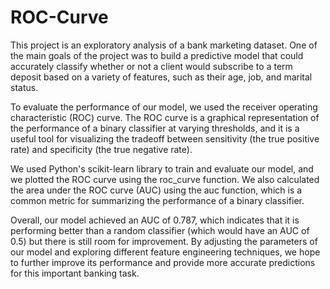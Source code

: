 # ROC-Curve
This project is an exploratory analysis of a bank marketing dataset. One of the main goals of the project was to build a predictive model that could accurately classify whether or not a client would subscribe to a term deposit based on a variety of features, such as their age, job, and marital status.

To evaluate the performance of our model, we used the receiver operating characteristic (ROC) curve. The ROC curve is a graphical representation of the performance of a binary classifier at varying thresholds, and it is a useful tool for visualizing the tradeoff between sensitivity (the true positive rate) and specificity (the true negative rate).

We used Python's scikit-learn library to train and evaluate our model, and we plotted the ROC curve using the roc_curve function. We also calculated the area under the ROC curve (AUC) using the auc function, which is a common metric for summarizing the performance of a binary classifier.

Overall, our model achieved an AUC of 0.787, which indicates that it is performing better than a random classifier (which would have an AUC of 0.5) but there is still room for improvement. By adjusting the parameters of our model and exploring different feature engineering techniques, we hope to further improve its performance and provide more accurate predictions for this important banking task.
